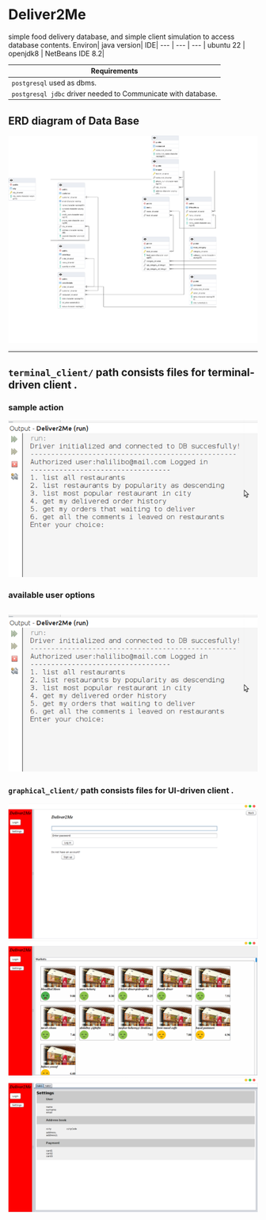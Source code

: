 # Deliver2Me
simple food delivery database, and simple client simulation to access database contents.
Environ| java version| IDE|
--- | --- | --- |
ubuntu 22 | openjdk8 | NetBeans IDE 8.2|

Requirements|
--- |
`postgresql` used as dbms.|
`postgresql jdbc` driver needed to Communicate with database.|

## ERD diagram of Data Base
![terminal cli](https://github.com/ibo52/Deliver2Me/blob/master/images/DataBase%20ERD%20Diagram.png)

---

## `terminal_client/` path consists files for terminal-driven client .
### sample action
![terminal cli](https://github.com/ibo52/Deliver2Me/blob/master/images/termianalClientOptions.png)
### available user options
![terminal cli](https://github.com/ibo52/Deliver2Me/blob/master/images/termianalClientOptions.png)
---

### `graphical_client/` path consists files for UI-driven client .
![ui_cli](https://github.com/ibo52/Deliver2Me/blob/master/images/loginWindow.png)
![ui_cli](https://github.com/ibo52/Deliver2Me/blob/master/images/marketsWindow.png)
![ui_cli](https://github.com/ibo52/Deliver2Me/blob/master/images/userSettingsWindow.png)
